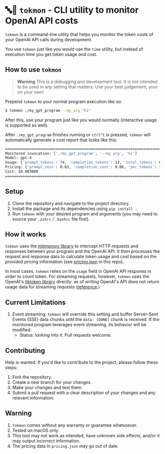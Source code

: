 # 🔤🧐 `tokmon` - CLI utility to monitor OpenAI API costs

`tokmon` is a command-line utility that helps you monitor the token costs of your OpenAI API calls during development.

You use `tokmon` just like you would use the `time` utility, but instead of execution time you get token usage and cost.

## How to use `tokmon`

> **Warning**
> This is a debugging and development tool. It is not intended to be used in any setting that matters. Use your best judgement, your on your own!

Prepend `tokmon` to your normal program execution like so:
```bash
$ tokmon ./my_gpt_program --my_arg "hi"
```
After this, use your program just like you would normally (interactive usage is supported as well).

After `./my_gpt_program` finishes running or `ctrl^C` is pressed, `tokmon` will automatically generate a cost report that looks like this:

```bash
================================================================================
Monitored invocation: ['./my_gpt_program', '--my_arg', 'hi']
Model: gpt-4
Usage: {'prompt_tokens': 74, 'completion_tokens': 13, 'total_tokens': 87}
Pricing: {'prompt_cost': 0.03, 'completion_cost': 0.06, 'per_tokens': 1000}
Cost: $0.003000
================================================================================
```

## Setup
1. Clone the repository and navigate to the project directory.
2. Install the package and its dependencies using `pip install .`
3. Run `tokmon` with your desired program and arguments (you may need to source your `.zshrc` / `.bashrc` file first).

## How it works
`tokmon` uses the [mitmproxy library](https://github.com/mitmproxy/mitmproxy) to intercept HTTP requests and responses between your program and the OpenAI API. It then processes the request and response data to calculate token usage and cost based on the provided pricing information (see [pricing.json](pricing.json) in this repo).

In most cases, `tokmon` relies on the `usage` field in OpenAI API respones in order to count token. For streaming requests, however, `tokmon` uses the OpenAI's [tiktoken library](https://github.com/openai/tiktoken) directly: as of writing OpenAI's API does not return usage data for streaming requests ([reference](https://community.openai.com/t/usage-info-in-api-responses/18862/11).)

## Current Limitations
1. Event streaming: `tokmon` will override this setting and buffer Server-Sent Events (SSE) data chunks until the `data: [DONE]` chunk is received. If the monitored program leverages event streaming, its behavior will be modified.
    - Status: looking into it. Pull requests welcome.

## Contributing
Help is wanted. If you'd like to contribute to the project, please follow these steps:
1. Fork the repository.
2. Create a new branch for your changes.
3. Make your changes and test them.
4. Submit a pull request with a clear description of your changes and any relevant information.

## Warning
1. `tokmon` comes without any warranty or guarantee whatsoever.
2. Tested on macOS only.
3. This tool may not work as intended, have unknown side effects, and/or it may output incorrect information.
4. The pricing data in `pricing.json` may go out of date.
